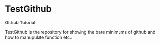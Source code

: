 # TestGithub
Github Tutorial

TestGithub is the repository for showing the bare minimums of github and how to manupulate function etc..

